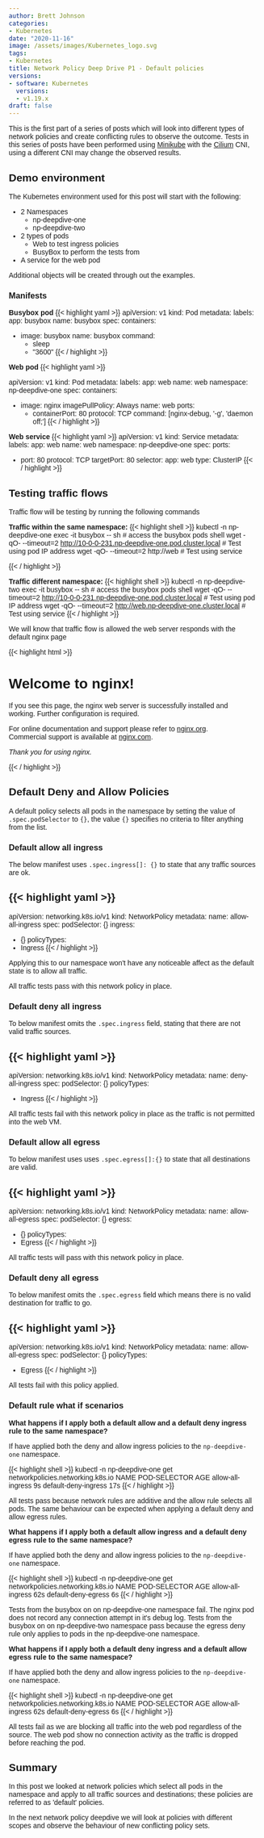 ```yaml
---
author: Brett Johnson
categories:
- Kubernetes
date: "2020-11-16"
image: /assets/images/Kubernetes_logo.svg
tags:
- Kubernetes
title: Network Policy Deep Drive P1 - Default policies
versions:
- software: Kubernetes
  versions:
  - v1.19.x
draft: false
---
```


This is the first part of a series of posts which will look into different types of network policies and create conflicting rules to observe the outcome. Tests in this series of posts have been performed using [Minikube](https://minikube.sigs.k8s.io/) with the [Cilium](https://cilium.io/) CNI, using a different CNI may change the observed results.


## Demo environment

The Kubernetes environment used for this post will start with the following:
- 2 Namespaces
  - np-deepdive-one
  - np-deepdive-two
- 2 types of pods
  - Web to test ingress policies
  - BusyBox to perform the tests from
- A service for the web pod

Additional objects will be created through out the examples.

### Manifests

**Busybox pod**
{{< highlight yaml >}}
apiVersion: v1
kind: Pod
metadata:
  labels:
    app: busybox
  name: busybox
spec:
  containers:
  - image: busybox
    name: busybox
    command:
    - sleep
    - "3600"
{{< / highlight >}}

**Web pod**
{{< highlight yaml >}}

apiVersion: v1
kind: Pod
metadata:
  labels:
    app: web
  name: web
  namespace: np-deepdive-one
spec:
  containers:
  - image: nginx
    imagePullPolicy: Always
    name: web
    ports:
    - containerPort: 80
      protocol: TCP
    command: [nginx-debug, '-g', 'daemon off;']
{{< / highlight >}}

**Web service**
{{< highlight yaml >}}
apiVersion: v1
kind: Service
metadata:
  labels:
    app: web
  name: web
  namespace: np-deepdive-one
spec:
  ports:
  - port: 80
    protocol: TCP
    targetPort: 80
  selector:
    app: web
  type: ClusterIP
{{< / highlight >}}


## Testing traffic flows

Traffic flow will be testing by running the following commands

**Traffic within the same namespace:**
{{< highlight shell >}}
kubectl -n np-deepdive-one exec -it busybox -- sh # access the busybox pods shell
wget -qO- --timeout=2 http://10-0-0-231.np-deepdive-one.pod.cluster.local # Test using pod IP address
wget -qO- --timeout=2 http://web # Test using service

{{< / highlight >}}


**Traffic different namespace:**
{{< highlight shell >}}
kubectl -n np-deepdive-two exec -it busybox -- sh # access the busybox pods shell
wget -qO- --timeout=2 http://10-0-0-231.np-deepdive-one.pod.cluster.local # Test using pod IP address
wget -qO- --timeout=2 http://web.np-deepdive-one.cluster.local # Test using service
{{< / highlight >}}


We will know that traffic flow is allowed the web server responds with the default nginx page

{{< highlight html >}}
<!DOCTYPE html>
<html>
<head>
<title>Welcome to nginx!</title>
<style>
    body {
        width: 35em;
        margin: 0 auto;
        font-family: Tahoma, Verdana, Arial, sans-serif;
    }
</style>
</head>
<body>
<h1>Welcome to nginx!</h1>
<p>If you see this page, the nginx web server is successfully installed and
working. Further configuration is required.</p>

<p>For online documentation and support please refer to
<a href="http://nginx.org/">nginx.org</a>.<br/>
Commercial support is available at
<a href="http://nginx.com/">nginx.com</a>.</p>

<p><em>Thank you for using nginx.</em></p>
</body>
</html>
{{< / highlight >}}

## Default Deny and Allow Policies

A default policy selects all pods in the namespace by setting the value of `.spec.podSelector` to `{}`, the value `{}` specifies no criteria to filter anything from the list.

### Default allow all ingress

The below manifest uses `.spec.ingress[]: {}` to state that any traffic sources are ok.

{{< highlight yaml >}}
---
apiVersion: networking.k8s.io/v1
kind: NetworkPolicy
metadata:
  name: allow-all-ingress
spec:
  podSelector: {}
  ingress:
  - {}
  policyTypes:
  - Ingress
{{< / highlight >}}

Applying this to our namespace won't have any noticeable affect as the default state is to allow all traffic.

All traffic tests pass with this network policy in place.

### Default deny all ingress

To below manifest omits the `.spec.ingress` field, stating that there are not valid traffic sources.

{{< highlight yaml >}}
---
apiVersion: networking.k8s.io/v1
kind: NetworkPolicy
metadata:
  name: deny-all-ingress
spec:
  podSelector: {}
  policyTypes:
  - Ingress
{{< / highlight >}}

All traffic tests fail with this network policy in place as the traffic is not permitted into the web VM.


### Default allow all egress

To below manifest uses uses `.spec.egress[]:{}` to state that all destinations are valid.

{{< highlight yaml >}}
---
apiVersion: networking.k8s.io/v1
kind: NetworkPolicy
metadata:
  name: allow-all-egress
spec:
  podSelector: {}
  egress:
  - {}
  policyTypes:
  - Egress
{{< / highlight >}}

All traffic tests will pass with this network policy in place.


### Default deny all egress

To below manifest omits the `.spec.egress` field which means there is no valid destination for traffic to go.

{{< highlight yaml >}}
---
apiVersion: networking.k8s.io/v1
kind: NetworkPolicy
metadata:
  name: allow-all-egress
spec:
  podSelector: {}
  policyTypes:
  - Egress
{{< / highlight >}}

All tests fail with this policy applied.

### Default rule what if scenarios

**What happens if I apply both a default allow and a default deny ingress rule to the same namespace?**

If have applied both the deny and allow ingress policies to the `np-deepdive-one` namespace.

{{< highlight shell >}}
kubectl -n np-deepdive-one get networkpolicies.networking.k8s.io 
NAME                   POD-SELECTOR   AGE
allow-all-ingress      <none>         9s
default-deny-ingress   <none>         17s
{{< / highlight >}}

All tests pass because network rules are additive and the allow rule selects all pods. The same behaviour can be expected when applying a default deny and allow egress rules.

**What happens if I apply both a default allow ingress and a default deny egress rule to the same namespace?**

If have applied both the deny and allow ingress policies to the `np-deepdive-one` namespace.

{{< highlight shell >}}
kubectl -n np-deepdive-one get networkpolicies.networking.k8s.io 
NAME                  POD-SELECTOR   AGE
allow-all-ingress     <none>         62s
default-deny-egress   <none>         6s
{{< / highlight >}}

Tests from the busybox on on np-deepdive-one namespace fail. The nginx pod does not record any connection attempt in it's debug log.
Tests from the busybox on on np-deepdive-two namespace pass because the egress deny rule only applies to pods in the np-deepdive-one namespace.


**What happens if I apply both a default deny ingress and a default allow egress rule to the same namespace?**

If have applied both the deny and allow ingress policies to the `np-deepdive-one` namespace.

{{< highlight shell >}}
kubectl -n np-deepdive-one get networkpolicies.networking.k8s.io 
NAME                  POD-SELECTOR   AGE
allow-all-ingress     <none>         62s
default-deny-egress   <none>         6s
{{< / highlight >}}

All tests fail as we are blocking all traffic into the web pod regardless of the source. The web pod show no connection activity as the traffic is dropped before reaching the pod.

## Summary

In this post we looked at network policies which select all pods in the namespace and apply to all traffic sources and destinations; these policies are referred to as 'default' policies.

In the next network policy deepdive we will look at policies with different scopes and observe the behaviour of new conflicting policy sets.